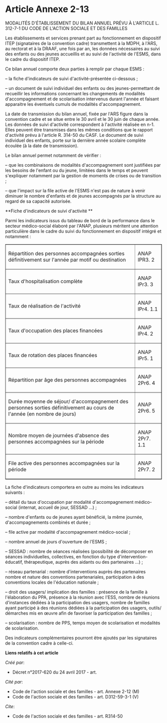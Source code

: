 # Article Annexe 2-13

MODALITÉS D'ÉTABLISSEMENT DU BILAN ANNUEL PRÉVU À L'ARTICLE L. 312-7-1 DU CODE DE L'ACTION SOCIALE ET DES FAMILLES

Les établissements et services prenant part au fonctionnement en dispositif ITEP (signataires de la convention cadre)
transmettent à la MDPH, à l'ARS, au rectorat et à la DRAAF, une fois par an, les données nécessaires au suivi des enfants ou
des jeunes accueillis et au suivi de l'activité de l'ESMS, dans le cadre du dispositif ITEP.

Ce bilan annuel comporte deux parties à remplir par chaque ESMS :

– la fiche d'indicateurs de suivi d'activité-présentée ci-dessous ;

– un document de suivi individuel des enfants ou des jeunes-permettant de recueillir les informations concernant les
changements de modalités d'accompagnement et de scolarisation intervenus durant l'année et faisant apparaitre les éventuels
cumuls de modalités d'accompagnement.

La date de transmission du bilan annuel, fixée par l'ARS figure dans la convention cadre et se situe entre le 30 avril et le
30 juin de chaque année. Les données de suivi d'activité correspondent à l'activité réalisée en n-1. Elles peuvent être
transmises dans les mêmes conditions que le rapport d'activité prévu à l'article R. 314-50 du CASF. Le document de suivi
individuel des enfants, porte sur la dernière année scolaire complète écoulée (à la date de transmission).

Le bilan annuel permet notamment de vérifier :

– que les combinaisons de modalités d'accompagnement sont justifiées par les besoins de l'enfant ou du jeune, limitées dans
le temps et peuvent s'expliquer notamment par la gestion de moments de crises ou de transition ;

– que l'impact sur la file active de l'ESMS n'est pas de nature à venir diminuer le nombre d'enfants et de jeunes accompagnés
par la structure au regard de sa capacité autorisée.

**Fiche d'indicateurs de suivi d'activité **

Parmi les indicateurs issus du tableau de bord de la performance dans le secteur médico-social élaboré par l'ANAP, plusieurs
méritent une attention particulière dans le cadre du suivi du fonctionnement en dispositif intégré et notamment :

<table border="1">
  <tbody>
    <tr>
      <td align="left">

Répartition des personnes accompagnées sorties définitivement sur l'année par motif ou destination</td>
      <td align="left">

ANAP IPR3. 2</td>
    </tr>
    <tr>
      <td align="left">

Taux d'hospitalisation complète</td>
      <td align="left">

ANAP IPr3. 3</td>
    </tr>
    <tr>
      <td align="left">

Taux de réalisation de l'activité</td>
      <td align="left">

ANAP IPr4. 1.1</td>
    </tr>
    <tr>
      <td align="left">

Taux d'occupation des places financées</td>
      <td align="left">

ANAP IPr4. 2</td>
    </tr>
    <tr>
      <td align="left">

Taux de rotation des places financées</td>
      <td align="left">

ANAP IPr5. 1</td>
    </tr>
    <tr>
      <td align="left">

Répartition par âge des personnes accompagnées</td>
      <td align="left">

ANAP 2Pr6. 4</td>
    </tr>
    <tr>
      <td align="left">

Durée moyenne de séjour/ d'accompagnement des personnes sorties définitivement au cours de l'année (en nombre de jours)</td>
      <td align="left">

ANAP 2Pr6. 5</td>
    </tr>
    <tr>
      <td align="left">

Nombre moyen de journées d'absence des personnes accompagnées sur la période</td>
      <td align="left">

ANAP 2Pr7. 1.1</td>
    </tr>
    <tr>
      <td align="left">

File active des personnes accompagnées sur la période</td>
      <td align="left">

ANAP 2Pr7. 2</td>
    </tr>
  </tbody>
</table>

La fiche d'indicateurs comportera en outre au moins les indicateurs suivants :

– détail du taux d'occupation par modalité d'accompagnement médico-social (internat, accueil de jour, SESSAD …) ;

– nombre d'enfants ou de jeunes ayant bénéficié, la même journée, d'accompagnements combinés et durée ;

– file active par modalité d'accompagnement médico-social ;

– nombre annuel de jours d'ouverture de l'ESMS ;

– SESSAD : nombre de séances réalisées (possibilité de décomposer en séances individuelles, collectives, en fonction du type
d'intervention-éducatif, thérapeutique, auprès des aidants ou des partenaires …) ;

– réseau partenarial : nombre d'interventions auprès des partenaires nombre et nature des conventions partenariales,
participation à des conventions locales de l'éducation nationale ;

– droit des usagers/ implication des familles : présence de la famille à l'élaboration du PPA, présence à la réunion avec
l'ESS, nombre de réunions d'instances dédiées à la participation des usagers, nombre de familles ayant participé à des
réunions dédiées à la participation des usagers, outils/ démarches mis en œuvre afin de favoriser la participation des
familles ;

– scolarisation : nombre de PPS, temps moyen de scolarisation et modalités de scolarisation.

Des indicateurs complémentaires pourront être ajoutés par les signataires de la convention cadre à celle-ci.

**Liens relatifs à cet article**

_Créé par_:

  - Décret n°2017-620 du 24 avril 2017 - art.

_Cité par_:

  - Code de l'action sociale et des familles - art. Annexe 2-12 (M)
  - Code de l'action sociale et des familles - art. D312-59-3-1 (V)

_Cite_:

  - Code de l'action sociale et des familles - art. R314-50
